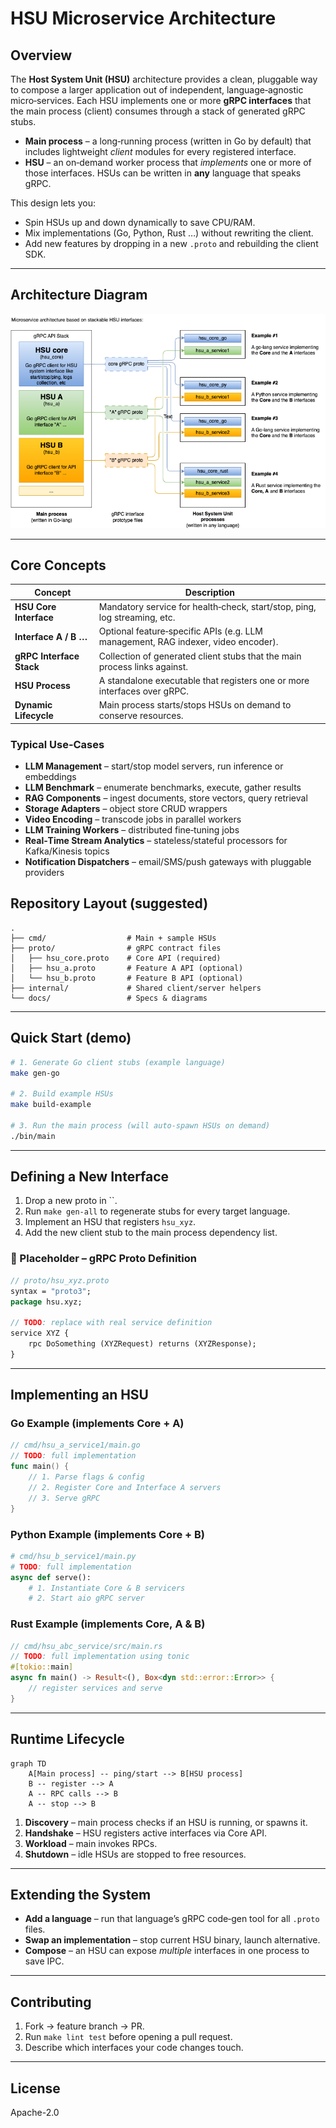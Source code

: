 # HSU Microservice Architecture

## Overview

The **Host System Unit (HSU)** architecture provides a clean, pluggable way to compose a larger application out of independent, language‑agnostic micro‑services.  Each HSU implements one or more **gRPC interfaces** that the main process (client) consumes through a stack of generated gRPC stubs.

- **Main process** – a long‑running process (written in Go by default) that includes lightweight *client* modules for every registered interface.
- **HSU** – an on‑demand worker process that *implements* one or more of those interfaces.  HSUs can be written in **any** language that speaks gRPC.

This design lets you:

- Spin HSUs up and down dynamically to save CPU/RAM.
- Mix implementations (Go, Python, Rust …) without rewriting the client.
- Add new features by dropping in a new `.proto` and rebuilding the client SDK.

---

## Architecture Diagram

![HSU Architecture](./img/hsu-arhitecture.drawio.png)

---

## Core Concepts

| Concept                  | Description                                                                       |
| ------------------------ | --------------------------------------------------------------------------------- |
| **HSU Core Interface**   | Mandatory service for health‑check, start/stop, ping, log streaming, etc.         |
| **Interface A / B …**    | Optional feature‑specific APIs (e.g. LLM management, RAG indexer, video encoder). |
| **gRPC Interface Stack** | Collection of generated client stubs that the main process links against.         |
| **HSU Process**          | A standalone executable that registers one or more interfaces over gRPC.          |
| **Dynamic Lifecycle**    | Main process starts/stops HSUs on demand to conserve resources.                   |

### Typical Use‑Cases

- **LLM Management** – start/stop model servers, run inference or embeddings
- **LLM Benchmark** – enumerate benchmarks, execute, gather results
- **RAG Components** – ingest documents, store vectors, query retrieval
- **Storage Adapters** – object store CRUD wrappers
- **Video Encoding** – transcode jobs in parallel workers
- **LLM Training Workers** – distributed fine‑tuning jobs
- **Real‑Time Stream Analytics** – stateless/stateful processors for Kafka/Kinesis topics
- **Notification Dispatchers** – email/SMS/push gateways with pluggable providers

## Repository Layout (suggested)

```
.
├── cmd/                  # Main + sample HSUs
├── proto/                # gRPC contract files
│   ├── hsu_core.proto    # Core API (required)
│   ├── hsu_a.proto       # Feature A API (optional)
│   └── hsu_b.proto       # Feature B API (optional)
├── internal/             # Shared client/server helpers
└── docs/                 # Specs & diagrams
```

---

## Quick Start (demo)

```bash
# 1. Generate Go client stubs (example language)
make gen-go

# 2. Build example HSUs
make build‑example

# 3. Run the main process (will auto‑spawn HSUs on demand)
./bin/main
```

---

## Defining a New Interface

1. Drop a new proto in ``.
2. Run `make gen‑all` to regenerate stubs for every target language.
3. Implement an HSU that registers `hsu_xyz`.
4. Add the new client stub to the main process dependency list.

### 📄 Placeholder – gRPC Proto Definition

```proto
// proto/hsu_xyz.proto
syntax = "proto3";
package hsu.xyz;

// TODO: replace with real service definition
service XYZ {
    rpc DoSomething (XYZRequest) returns (XYZResponse);
}
```

---

## Implementing an HSU

### Go Example (implements Core + A)

```go
// cmd/hsu_a_service1/main.go
// TODO: full implementation
func main() {
    // 1. Parse flags & config
    // 2. Register Core and Interface A servers
    // 3. Serve gRPC
}
```

### Python Example (implements Core + B)

```python
# cmd/hsu_b_service1/main.py
# TODO: full implementation
async def serve():
    # 1. Instantiate Core & B servicers
    # 2. Start aio gRPC server
```

### Rust Example (implements Core, A & B)

```rust
// cmd/hsu_abc_service/src/main.rs
// TODO: full implementation using tonic
#[tokio::main]
async fn main() -> Result<(), Box<dyn std::error::Error>> {
    // register services and serve
}
```

---

## Runtime Lifecycle

```mermaid
graph TD
    A[Main process] -- ping/start --> B[HSU process]
    B -- register --> A
    A -- RPC calls --> B
    A -- stop --> B
```

1. **Discovery** – main process checks if an HSU is running, or spawns it.
2. **Handshake** – HSU registers active interfaces via Core API.
3. **Workload** – main invokes RPCs.
4. **Shutdown** – idle HSUs are stopped to free resources.

---

## Extending the System

- **Add a language** – run that language’s gRPC code‑gen tool for all `.proto` files.
- **Swap an implementation** – stop current HSU binary, launch alternative.
- **Compose** – an HSU can expose *multiple* interfaces in one process to save IPC.

---

## Contributing

1. Fork → feature branch → PR.
2. Run `make lint test` before opening a pull request.
3. Describe which interfaces your code changes touch.

---

## License

Apache-2.0
